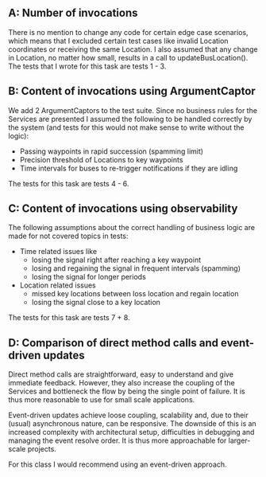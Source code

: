 ## A: Number of invocations

There is no mention to change any code for certain edge case scenarios, which means that I excluded certain test 
cases like invalid Location coordinates or receiving the same Location. I also assumed that any change in Location, 
no matter how small, results in a call to updateBusLocation(). The tests that I wrote for this task are tests 1 - 3.

## B: Content of invocations using ArgumentCaptor

We add 2 ArgumentCaptors to the test suite. Since no business rules for the Services are presented I assumed the 
following to be handled correctly by the system (and tests for this would not make sense to write without the logic):
- Passing waypoints in rapid succession (spamming limit)
- Precision threshold of Locations to key waypoints
- Time intervals for buses to re-trigger notifications if they are idling

The tests for this task are tests 4 - 6.

## C: Content of invocations using observability

The following assumptions about the correct handling of business logic are made for not covered topics in tests:
- Time related issues like
  - losing the signal right after reaching a key waypoint
  - losing and regaining the signal in frequent intervals (spamming)
  - losing the signal for longer periods
- Location related issues
  - missed key locations between loss location and regain location
  - losing the signal close to a key location

The tests for this task are tests 7 + 8.

## D: Comparison of direct method calls and event-driven updates

Direct method calls are straightforward, easy to understand and give immediate feedback. However, they also increase 
the coupling of the Services and bottleneck the flow by being the single point of failure. It is thus more reasonable 
to use for small scale applications.

Event-driven updates achieve loose coupling, scalability and, due to their (usual) asynchronous nature, can be 
responsive. The downside of this is an increased complexity with architectural setup, difficulties in debugging and 
managing the event resolve order. It is thus more approachable for larger-scale projects.

For this class I would recommend using an event-driven approach.


